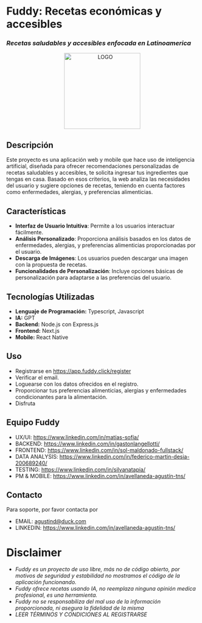 # Fuddy: Recetas económicas y accesibles
### *Recetas saludables y accesibles enfocada en Latinoamerica*

<div align="center">
<img src="https://res.cloudinary.com/draig/image/upload/v1694804873/fuddy/x3c0jyse51halioek934.png" width="200" alt="LOGO" />
</div>

## Descripción
Este proyecto es una aplicación web y mobile que hace uso de inteligencia artificial, diseñada para ofrecer recomendaciones personalizadas de recetas saludables y accesibles, te solicita ingresar tus ingredientes que tengas en casa. Basado en esos criterios, la web analiza las necesidades del usuario y sugiere opciones de recetas, teniendo en cuenta factores como enfermedades, alergias, y preferencias alimenticias. 

## Características
- **Interfaz de Usuario Intuitiva**: Permite a los usuarios interactuar fácilmente.
- **Análisis Personalizado**: Proporciona análisis basados en los datos de enfermedades, alergias, y preferencias alimenticias proporcionadas por el usuario.
- **Descarga de Imágenes**: Los usuarios pueden descargar una imagen con la propuesta de recetas.
- **Funcionalidades de Personalización**: Incluye opciones básicas de personalización para adaptarse a las preferencias del usuario.

## Tecnologías Utilizadas
- **Lenguaje de Programación:** Typescript, Javascript
- **IA:** GPT
- **Backend:** Node.js con Express.js
- **Frontend:** Next.js
- **Mobile:** React Native

## Uso
- Registrarse en https://app.fuddy.click/register
- Verificar el email.
- Loguearse con los datos ofrecidos en el registro.
- Proporcionar tus preferencias alimenticias, alergias y enfermedades condicionantes para la alimentación.
- Disfruta

## Equipo Fuddy
- UX/UI: https://www.linkedin.com/in/matías-sofía/
- BACKEND: https://www.linkedin.com/in/gastonlangellotti/
- FRONTEND: https://www.linkedin.com/in/sol-maldonado-fullstack/
- DATA ANALYSIS: https://www.linkedin.com/in/federico-martin-desia-200689240/
- TESTING: https://www.linkedin.com/in/silvanatapia/
- PM & MOBILE: https://www.linkedin.com/in/avellaneda-agustín-tns/

## Contacto
Para soporte, por favor contacta por
- EMAIL: agustind@duck.com
- LINKEDIN: https://www.linkedin.com/in/avellaneda-agustín-tns/

# Disclaimer
- *Fuddy es un proyecto de uso libre, más no de código abierto, por motivos de seguridad y estabilidad no mostramos el código de la aplicación funcionando.*
- *Fuddy ofrece recetas usando IA, no reemplaza ninguna opinión medica profesional, es una herramienta.*
- *Fuddy no se responsabiliza del mal uso de la información proporcionada, ni asegura la fidelidad de la misma*
- *LEER TÉRMINOS Y CONDICIONES AL REGISTRARSE*

